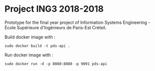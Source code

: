 # Project ING3 2018-2018

Prototype for the final year project of Information Systems Engineering - École Supérieure d'Ingénieurs de Paris-Est Créteil.


Build docker image with :

`sudo docker build -t pds-api .`

Run docker image with :

`sudo docker run -d -p 8080:8080 -p 9091 pds-api`
